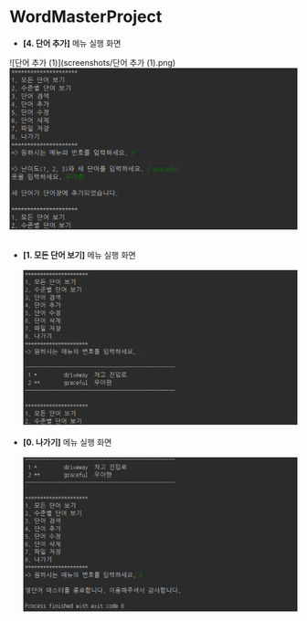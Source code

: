 # WordMasterProject
- **[4. 단어 추가]** 메뉴 실행 화면  
  
![단어 추가 (1)](screenshots/단어 추가 (1).png)    
<img src="screenshots/단어 추가 (2).png"></img><br/><br/>
- <b>[1. 모든 단어 보기]</b> 메뉴 실행 화면<br/><br/>
<img src="screenshots/모든 단어 보기.png"></img><br/><br/>
- <b>[0. 나가기]</b> 메뉴 실행 화면<br/><br/>
<img src="screenshots/나가기.png"></img><br/><br/>
